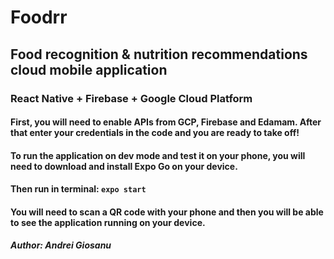 # Foodrr
## Food recognition & nutrition recommendations cloud mobile application
### React Native + Firebase + Google Cloud Platform
#### First, you will need to enable APIs from GCP, Firebase and Edamam. After that enter your credentials in the code and you are ready to take off!
#### To run the application on dev mode and test it on your phone, you will need to download and install Expo Go on your device.
#### Then run in terminal: `expo start`
#### You will need to scan a QR code with your phone and then you will be able to see the application running on your device.
##### Author: Andrei Giosanu
